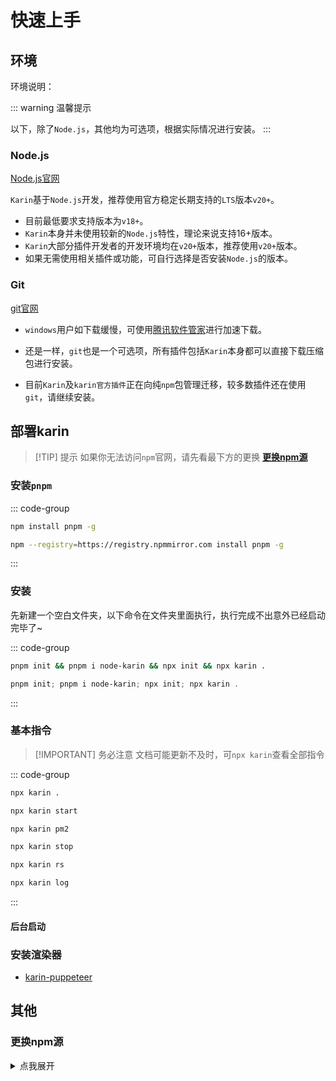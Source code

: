 # 快速上手

## 环境

环境说明：

::: warning 温馨提示

以下，除了`Node.js`，其他均为可选项，根据实际情况进行安装。
:::

### Node.js <Badge type="danger" text="必装 " /> 

[Node.js官网][Node.js]

`Karin`基于`Node.js`开发，推荐使用官方稳定长期支持的`LTS`版本`v20+`。

- 目前最低要求支持版本为`v18+`。
- `Karin`本身并未使用较新的`Node.js`特性，理论来说支持16+版本。
- `Karin`大部分插件开发者的开发环境均在`v20+`版本，推荐使用`v20+`版本。
- 如果无需使用相关插件或功能，可自行选择是否安装`Node.js`的版本。

### Git <Badge type="danger" text="必装 " /> 

[git官网](https://git-scm.com/)

- `windows`用户如下载缓慢，可使用[腾讯软件管家][腾讯软件管家]进行加速下载。
- 还是一样，`git`也是一个可选项，所有插件包括`Karin`本身都可以直接下载压缩包进行安装。

- 目前`Karin`及`karin官方插件`正在向纯`npm`包管理迁移，较多数插件还在使用`git`，请继续安装。

## 部署karin

> [!TIP] 提示
> 如果你无法访问`npm`官网，请先看最下方的更换 [**更换npm源**](#更换npm源)

### 安装`pnpm`

::: code-group

```bash [官方源]
npm install pnpm -g
```

```bash [国内源]
npm --registry=https://registry.npmmirror.com install pnpm -g
```

:::

### 安装

先新建一个空白文件夹，以下命令在文件夹里面执行，执行完成不出意外已经启动完毕了~

::: code-group

```bash [通用]
pnpm init && pnpm i node-karin && npx init && npx karin .
```

```powershell [powershell]
pnpm init; pnpm i node-karin; npx init; npx karin .
```

:::

### 基本指令

> [!IMPORTANT] 务必注意
> 文档可能更新不及时，可`npx karin`查看全部指令

::: code-group

```bash [前台启动]
npx karin .
```

```bash [前台启动]
npx karin start
```

```bash [后台启动]
npx karin pm2
```

```bash [后台停止]
npx karin stop
```

```bash [重启pm2]
npx karin rs
```

```bash [查看pm2日志]
npx karin log
```

:::

#### 后台启动

### 安装渲染器

- [karin-puppeteer](./render.md)

## 其他

### 更换npm源

<details>
  <summary>点我展开</summary>

::: warning 注意
如果你是中国大陆服务器，并且无法访问`npm`官方源，这里请务必更换为镜像源。
:::

- 更换镜像源

::: code-group

```bash [淘宝源]
npm config set registry https://registry.npmmirror.com
```

```bash [腾讯源]
# 在无法访问淘宝源的情况下，可以尝试使用腾讯源
npm config set registry https://mirrors.cloud.tencent.com/npm
```

```bash [官方源]
# 如果你需要恢复为官方源
npm config set registry https://registry.npmjs.org
```

```bash [查询当前源]
npm config get registry
```

:::

</details>


[Node.js]: https://nodejs.org/en
[腾讯软件管家]: https://sw.pcmgr.qq.com/1e05804bd17b358a8c88284df8331fcd/65fcde89/spcmgr/download/Git-2.44.0-64-bit.exe
[redis-windows]: https://github.com/redis-windows/redis-windows
